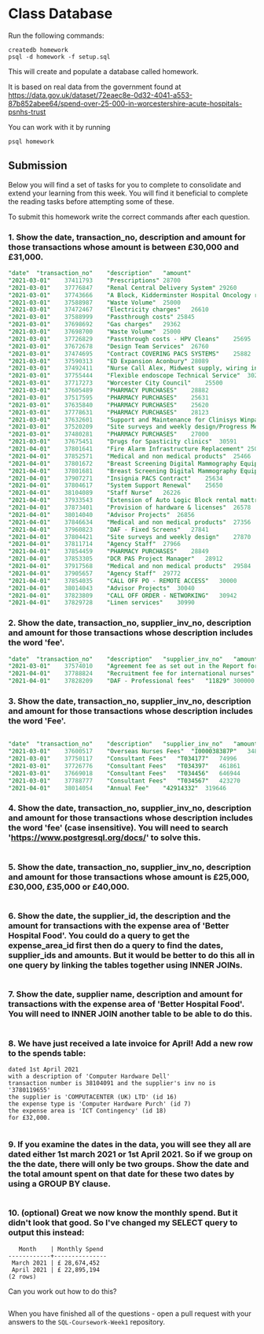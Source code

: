 # Class Database
Run the following commands:
```
createdb homework
psql -d homework -f setup.sql
```
This will create and populate a database called homework.

It is based on real data from the government found at
https://data.gov.uk/dataset/72eaec8e-0d32-4041-a553-87b852abee64/spend-over-25-000-in-worcestershire-acute-hospitals-psnhs-trust

You can work with it by running
```
psql homework
```
## Submission

Below you will find a set of tasks for you to complete to consolidate and extend your learning from this week. You will find it beneficial to complete the reading tasks before attempting some of these.

To submit this homework write the correct commands after each question.

### 1. Show the date, transaction_no, description and amount for those transactions whose amount is between £30,000 and £31,000.
```sql
"date"	"transaction_no"	"description"	"amount"
"2021-03-01"	37411793	"Prescriptions"	28700
"2021-03-01"	37776847	"Renal Central Delivery System"	29260
"2021-03-01"	37743666	"A Block, Kidderminster Hospital Oncology refurbishment."	25891
"2021-03-01"	37588987	"Waste Volume"	25000
"2021-03-01"	37472467	"Electricity charges"	26610
"2021-03-01"	37588999	"Passthrough costs"	25845
"2021-03-01"	37698692	"Gas charges"	29362
"2021-03-01"	37698700	"Waste Volume"	25000
"2021-03-01"	37726829	"Passthrough costs - HPV Cleans"	25695
"2021-03-01"	37672678	"Design Team Services"	26760
"2021-03-01"	37474695	"Contract COVERING PACS SYSTEMS"	25882
"2021-03-01"	37590313	"ED Expansion Aconbury"	28089
"2021-03-01"	37492411	"Nurse Call Alex, Midwest supply, wiring installation"	29521
"2021-03-01"	37755444	"Flexible endoscope Technical Service"	30238
"2021-03-01"	37717273	"Worcester City Council"	25500
"2021-03-01"	37605489	"PHARMACY PURCHASES"	28882
"2021-03-01"	37517595	"PHARMACY PURCHASES"	25631
"2021-03-01"	37635840	"PHARMACY PURCHASES"	25620
"2021-03-01"	37778631	"PHARMACY PURCHASES"	28123
"2021-03-01"	37632601	"Support and Maintenance for Clinisys Winpath Pathology IT system"	30242
"2021-03-01"	37520209	"Site surveys and weekly design/Progress Meetings."	25000
"2021-03-01"	37480281	"PHARMACY PURCHASES"	27000
"2021-03-01"	37675451	"Drugs for Spasticity clinics"	30591
"2021-04-01"	37801641	"Fire Alarm Infrastructure Replacement"	25000
"2021-04-01"	37852571	"Medical and non medical products"	25466
"2021-04-01"	37801672	"Breast Screening Digital Mammography Equipment"	25602
"2021-04-01"	37801681	"Breast Screening Digital Mammography Equipment"	25602
"2021-04-01"	37907271	"Insignia PACS Contract"	25634
"2021-04-01"	37804617	"System Support Renewal"	25650
"2021-04-01"	38104089	"Staff Nurse"	26226
"2021-04-01"	37933543	"Extension of Auto Logic Block rental mattresses"	26387
"2021-04-01"	37873401	"Provision of hardware & licenses"	26578
"2021-04-01"	38014040	"Advisor Projects"	26856
"2021-04-01"	37846634	"Medical and non medical products"	27356
"2021-04-01"	37960823	"DAF - Fixed Screens"	27841
"2021-04-01"	37804421	"Site surveys and weekly design"	27870
"2021-04-01"	37811714	"Agency Staff"	27966
"2021-04-01"	37854459	"PHARMACY PURCHASES"	28849
"2021-04-01"	37853305	"DCR PAS Project Manager"	28912
"2021-04-01"	37917568	"Medical and non medical products"	29584
"2021-04-01"	37905657	"Agency Staff"	29772
"2021-04-01"	37854035	"CALL OFF PO - REMOTE ACCESS"	30000
"2021-04-01"	38014043	"Advisor Projects"	30040
"2021-04-01"	37823809	"CALL OFF ORDER - NETWORKING"	30942
"2021-04-01"	37829728	"Linen services"	30990
```
### 2. Show the date, transaction_no, supplier_inv_no, description and amount for those transactions whose description includes the word 'fee'.
```sql
"date"	"transaction_no"	"description"	"supplier_inv_no"	"amount"
"2021-03-01"	37574010	"Agreement fee as set out in the Report for the Settlement Deed"	"PML0051"	51113
"2021-04-01"	37788824	"Recruitment fee for international nurses"	"I000039418P"	34800
"2021-04-01"	37828209	"DAF - Professional fees"	"11829"	300000
```
### 3. Show the date, transaction_no, supplier_inv_no, description and amount for those transactions whose description includes the word 'Fee'.
```sql

"date"	"transaction_no"	"description"	"supplier_inv_no"	"amount"
"2021-03-01"	37600517	"Overseas Nurses Fees"	"I000038387P"	34800
"2021-03-01"	37750117	"Consultant Fees"	"T034177"	74996
"2021-03-01"	37726776	"Consultant Fees"	"T034397"	461861
"2021-03-01"	37669018	"Consultant Fees"	"T034456"	646944
"2021-03-01"	37788777	"Consultant Fees"	"T034567"	423270
"2021-04-01"	38014054	"Annual Fee"	"42914332"	319646

```
### 4. Show the date, transaction_no, supplier_inv_no, description and amount for those transactions whose description includes the word 'fee' (case insensitive). You will need to search 'https://www.postgresql.org/docs/' to solve this.
```sql

```
### 5. Show the date, transaction_no, supplier_inv_no, description and amount for those transactions whose amount is £25,000, £30,000, £35,000 or £40,000.
```sql

```
### 6. Show the date, the supplier_id, the description and the amount for transactions with the expense area of 'Better Hospital Food'. You could do a query to get the expense_area_id first then do a query to find the dates, supplier_ids and amounts. But it would be better to do this all in one query by linking the tables together using INNER JOINs.
```sql

```
### 7. Show the date, supplier name, description and amount for transactions with the expense area of 'Better Hospital Food'. You will need to INNER JOIN another table to be able to do this.
```sql

```
### 8. We have just received a late invoice for April! Add a new row to the spends table:
    dated 1st April 2021
    with a description of 'Computer Hardware Dell'
    transaction number is 38104091 and the supplier's inv no is '3780119655'
    the supplier is 'COMPUTACENTER (UK) LTD' (id 16)
    the expense type is 'Computer Hardware Purch' (id 7)
    the expense area is 'ICT Contingency' (id 18)
    for £32,000.
```sql

```
### 9. If you examine the dates in the data, you will see they all are dated either 1st march 2021 or 1st April 2021. So if we group on the the date, there will only be two groups. Show the date and the total amount spent on that date for these two dates by using a GROUP BY clause.
```sql

```
### 10. (optional) Great we now know the monthly spend. But it didn't look that good. So I've changed my SELECT query to output this instead:
```
   Month    | Monthly Spend 
------------+---------------
 March 2021 | £ 28,674,452
 April 2021 | £ 22,895,194
(2 rows)
```
Can you work out how to do this?

```sql

```

When you have finished all of the questions - open a pull request with your answers to the `SQL-Coursework-Week1` repository.
